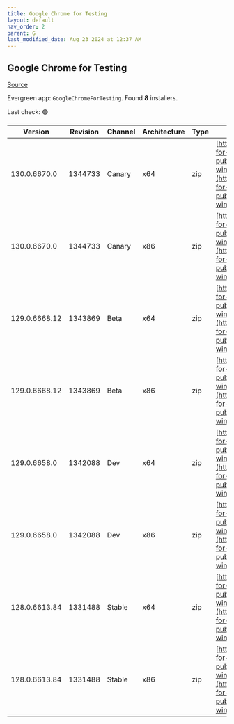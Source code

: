 ```yaml
---
title: Google Chrome for Testing
layout: default
nav_order: 2
parent: G
last_modified_date: Aug 23 2024 at 12:37 AM
---
```


## Google Chrome for Testing

[Source](https://googlechromelabs.github.io/chrome-for-testing/)

Evergreen app: `GoogleChromeForTesting`. Found **8** installers.

Last check: 🟢

| Version       | Revision | Channel | Architecture | Type | URI                                                                                                                                                                                            |
| ------------- | -------- | ------- | ------------ | ---- | ---------------------------------------------------------------------------------------------------------------------------------------------------------------------------------------------- |
| 130.0.6670.0  | 1344733  | Canary  | x64          | zip  | [https://storage.googleapis.com/chrome-for-testing-public/130.0.6670.0/win64/chrome-win64.zip](https://storage.googleapis.com/chrome-for-testing-public/130.0.6670.0/win64/chrome-win64.zip)   |
| 130.0.6670.0  | 1344733  | Canary  | x86          | zip  | [https://storage.googleapis.com/chrome-for-testing-public/130.0.6670.0/win32/chrome-win32.zip](https://storage.googleapis.com/chrome-for-testing-public/130.0.6670.0/win32/chrome-win32.zip)   |
| 129.0.6668.12 | 1343869  | Beta    | x64          | zip  | [https://storage.googleapis.com/chrome-for-testing-public/129.0.6668.12/win64/chrome-win64.zip](https://storage.googleapis.com/chrome-for-testing-public/129.0.6668.12/win64/chrome-win64.zip) |
| 129.0.6668.12 | 1343869  | Beta    | x86          | zip  | [https://storage.googleapis.com/chrome-for-testing-public/129.0.6668.12/win32/chrome-win32.zip](https://storage.googleapis.com/chrome-for-testing-public/129.0.6668.12/win32/chrome-win32.zip) |
| 129.0.6658.0  | 1342088  | Dev     | x64          | zip  | [https://storage.googleapis.com/chrome-for-testing-public/129.0.6658.0/win64/chrome-win64.zip](https://storage.googleapis.com/chrome-for-testing-public/129.0.6658.0/win64/chrome-win64.zip)   |
| 129.0.6658.0  | 1342088  | Dev     | x86          | zip  | [https://storage.googleapis.com/chrome-for-testing-public/129.0.6658.0/win32/chrome-win32.zip](https://storage.googleapis.com/chrome-for-testing-public/129.0.6658.0/win32/chrome-win32.zip)   |
| 128.0.6613.84 | 1331488  | Stable  | x64          | zip  | [https://storage.googleapis.com/chrome-for-testing-public/128.0.6613.84/win64/chrome-win64.zip](https://storage.googleapis.com/chrome-for-testing-public/128.0.6613.84/win64/chrome-win64.zip) |
| 128.0.6613.84 | 1331488  | Stable  | x86          | zip  | [https://storage.googleapis.com/chrome-for-testing-public/128.0.6613.84/win32/chrome-win32.zip](https://storage.googleapis.com/chrome-for-testing-public/128.0.6613.84/win32/chrome-win32.zip) |
